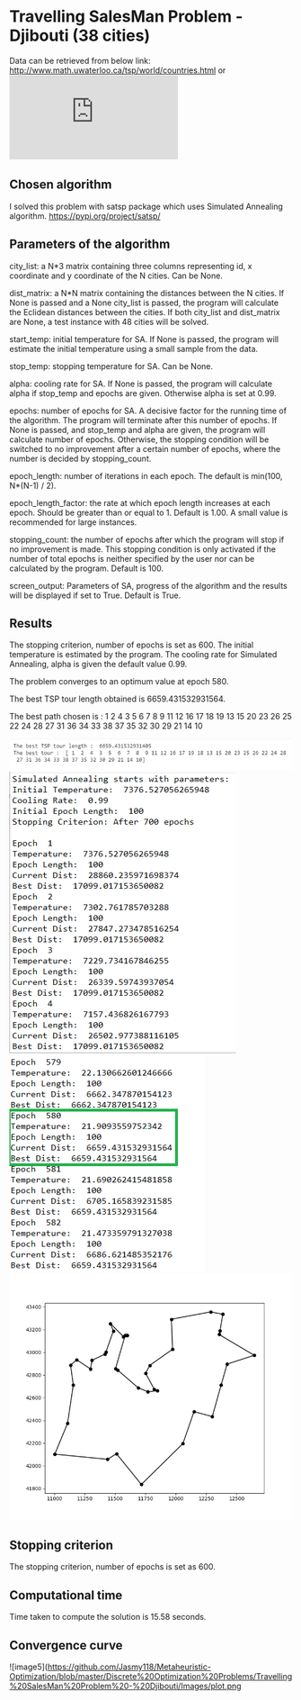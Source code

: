 # Travelling SalesMan Problem - Djibouti (38 cities)

Data can be retrieved from below link:
http://www.math.uwaterloo.ca/tsp/world/countries.html
or 
![dj38tsp.txt](https://github.com/Jasmy118/Metaheuristic-Optimization/blob/master/Discrete%20Optimization%20Problems/Travelling%20SalesMan%20Problem%20-%20Djibouti/dj38tsp.txt)

## Chosen algorithm

I solved this problem with satsp package which uses Simulated Annealing algorithm.
https://pypi.org/project/satsp/


## Parameters of the algorithm
city_list: a N*3 matrix containing three columns representing id, x coordinate and y coordinate of the N cities. Can be None.

dist_matrix: a N*N matrix containing the distances between the N cities. If None is passed and a None city_list is passed, the program will calculate the Eclidean distances between the cities. If both city_list and dist_matrix are None, a test instance with 48 cities will be solved.

start_temp: initial temperature for SA. If None is passed, the program will estimate the initial temperature using a small sample from the data.

stop_temp: stopping temperature for SA. Can be None.

alpha: cooling rate for SA. If None is passed, the program will calculate alpha if stop_temp and epochs are given. Otherwise alpha is set at 0.99.

epochs: number of epochs for SA. A decisive factor for the running time of the algorithm. The program will terminate after this number of epochs. If None is passed, and stop_temp and alpha are given, the program will calculate number of epochs. Otherwise, the stopping condition will be switched to no improvement after a certain number of epochs, where the number is decided by stopping_count.

epoch_length: number of iterations in each epoch. The default is min(100, N*(N-1) / 2).

epoch_length_factor: the rate at which epoch length increases at each epoch. Should be greater than or equal to 1. Default is 1.00. A small value is recommended for large instances.

stopping_count: the number of epochs after which the program will stop if no improvement is made. This stopping condition is only activated if the number of total epochs is neither specified by the user nor can be calculated by the program. Default is 100. 

screen_output: Parameters of SA, progress of the algorithm and the results will be displayed if set to True. Default is True.

## Results

The stopping criterion, number of epochs is set as 600. The initial temperature is estimated by the program. The cooling rate for Simulated Annealing, alpha is given the default value 0.99.

The problem converges to an optimum value at epoch 580.

The best TSP tour length obtained is 6659.431532931564.

The best path chosen is : 1  2  4  3  5  6  7  8  9 11 12 16 17 18 19 13 15 20 23 26 25 22 24 28 27 31 36 34 33 38 37 35 32 30 29 21 14 10

![image1](https://github.com/Jasmy118/Metaheuristic-Optimization/blob/master/Discrete%20Optimization%20Problems/Travelling%20SalesMan%20Problem%20-%20Djibouti/Images/2.png)
![image2](https://github.com/Jasmy118/Metaheuristic-Optimization/blob/master/Discrete%20Optimization%20Problems/Travelling%20SalesMan%20Problem%20-%20Djibouti/Images/1.png)
![image3](https://github.com/Jasmy118/Metaheuristic-Optimization/blob/master/Discrete%20Optimization%20Problems/Travelling%20SalesMan%20Problem%20-%20Djibouti/Images/3.png)
![image4](https://github.com/Jasmy118/Metaheuristic-Optimization/blob/master/Discrete%20Optimization%20Problems/Travelling%20SalesMan%20Problem%20-%20Djibouti/Images/path.png)

## Stopping criterion
The stopping criterion, number of epochs is set as 600.

## Computational time
Time taken to compute the solution is 15.58 seconds.

## Convergence curve
![image5](https://github.com/Jasmy118/Metaheuristic-Optimization/blob/master/Discrete%20Optimization%20Problems/Travelling%20SalesMan%20Problem%20-%20Djibouti/Images/plot.png

